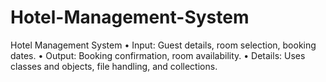 # Hotel-Management-System
Hotel Management System 
• Input: Guest details, room selection, booking dates.
• Output: Booking confirmation, room availability. 
• Details: Uses classes and objects, file handling, and collections.
